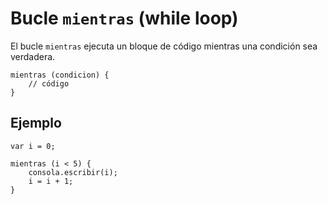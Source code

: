 # Bucle `mientras` (while loop)

El bucle `mientras` ejecuta un bloque de código mientras una condición sea verdadera.

```esjs
mientras (condicion) {
    // código
}
```

## Ejemplo

<InlinePlayground>

```esjs
var i = 0;

mientras (i < 5) {
    consola.escribir(i);
    i = i + 1;
}
```

</InlinePlayground>

